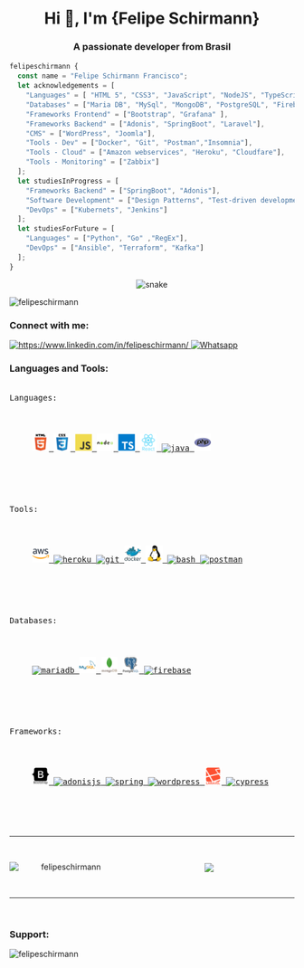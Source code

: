 <!---
felipeschirmann/felipeschirmann is a ✨ special ✨ repository because its `README.md` (this file) appears on your GitHub profile.
You can click the Preview link to take a look at your changes.
Refs: https://dev.to/mishmanners/how-to-enable-github-actions-on-your-profile-readme-for-a-contribution-graph-4l66

--->
<h1 align="center">Hi 👋, I'm {Felipe Schirmann}</h1>
<h3 align="center">A passionate developer from Brasil</h3>

```js
felipeschirmann {
  const name = "Felipe Schirmann Francisco";
  let acknowledgements = [
    "Languages" = [ "HTML 5", "CSS3", "JavaScript", "NodeJS", "TypeScript", "ReactJS", "Java", "PHP",   "C", "C++" ],
    "Databases" = ["Maria DB", "MySql", "MongoDB", "PostgreSQL", "Firebase"],
    "Frameworks Frontend" = ["Bootstrap", "Grafana" ],
    "Frameworks Backend" = ["Adonis", "SpringBoot", "Laravel"],
    "CMS" = ["WordPress", "Joomla"],
    "Tools - Dev" = ["Docker", "Git", "Postman","Insomnia"],
    "Tools - Cloud" = ["Amazon webservices", "Heroku", "Cloudfare"],
    "Tools - Monitoring" = ["Zabbix"]
  ];
  let studiesInProgress = [
    "Frameworks Backend" = ["SpringBoot", "Adonis"],
    "Software Development" = ["Design Patterns", "Test-driven development"]
    "DevOps" = ["Kubernets", "Jenkins"]
  ];
  let studiesForFuture = [
    "Languages" = ["Python", "Go" ,"RegEx"],
    "DevOps" = ["Ansible", "Terraform", "Kafka"]
  ];
}
```

<p align="center">
 <img src="https://github.com/felipeschirmann/felipeschirmann/blob/output/github-contribution-grid-snake.svg?palette=github-dark" 
      alt="snake" />
</p>

<p align="left"> <img
    src="https://komarev.com/ghpvc/?username=felipeschirmann&label=Profile%20views&color=0e75b6&style=flat"
    alt="felipeschirmann" />
</p>

<h3 align="left">Connect with me:</h3>
  <a href="https://linkedin.com/in/felipeschirmann/" target="blank"><img 
      src="https://raw.githubusercontent.com/rahuldkjain/github-profile-readme-generator/master/src/images/icons/Social/linked-in-alt.svg"
      alt="https://www.linkedin.com/in/felipeschirmann/" height="48" width="48" />
      </a>
  <a href="https://api.whatsapp.com/send?phone=5527999184504" target="blank"> <img 
    src="https://img.icons8.com/color/48/000000/whatsapp--v6.png" alt="Whatsapp" height="48" width="48"/>
  </a>
</p>

<h3 align="left">Languages and Tools:</h3>
<br />
<div>
  <kbd>
    <kbd>Languages:</kbd>
    <div style="margin: 20px; padding: 20px;">
      <br />
      <a href="https://www.w3.org/html/" target="_blank" rel="noreferrer"> <img
          src="https://raw.githubusercontent.com/devicons/devicon/master/icons/html5/html5-original-wordmark.svg"
          alt="html5" width="7%" />
      </a>
      <a href="https://www.w3schools.com/css/" target="_blank" rel="noreferrer"> <img
          src="https://raw.githubusercontent.com/devicons/devicon/master/icons/css3/css3-original-wordmark.svg"
          alt="css3" width="7%" />
      </a>
      <a href="https://developer.mozilla.org/en-US/docs/Web/JavaScript" target="_blank" rel="noreferrer"> <img
          src="https://raw.githubusercontent.com/devicons/devicon/master/icons/javascript/javascript-original.svg"
          alt="javascript" width="7%" />
      </a>
      <a href="https://nodejs.org" target="_blank" rel="noreferrer"> <img
          src="https://raw.githubusercontent.com/devicons/devicon/master/icons/nodejs/nodejs-original-wordmark.svg"
          alt="nodejs" width="7%" />
      </a>
      <a href="https://www.typescriptlang.org/" target="_blank" rel="noreferrer"> <img
          src="https://raw.githubusercontent.com/devicons/devicon/master/icons/typescript/typescript-original.svg"
          alt="typescript" width="7%" />
      </a>
      <a href="https://reactjs.org/" target="_blank" rel="noreferrer"> <img
          src="https://raw.githubusercontent.com/devicons/devicon/master/icons/react/react-original-wordmark.svg"
          alt="react" width="7%" />
      </a>
      <a href="https://www.java.com" target="_blank" rel="noreferrer"> <img
          src="https://cdn.jsdelivr.net/gh/devicons/devicon/icons/java/java-original-wordmark.svg" 
          alt="java" width="7%" />
      </a>
      <a href="https://www.php.net" target="_blank" rel="noreferrer"> <img
          src="https://raw.githubusercontent.com/devicons/devicon/master/icons/php/php-original.svg" 
          alt="php" width="7%" />
      </a>
    </div>
    <br />
  </kbd>
  <br />
  <br />
  <kbd>
    <kbd>Tools:</kbd>
    <div style="margin: 20px; padding: 20px;">
      <br />
      <a href="https://aws.amazon.com" target="_blank" rel="noreferrer">
        <img
          src="https://raw.githubusercontent.com/devicons/devicon/master/icons/amazonwebservices/amazonwebservices-original-wordmark.svg"
          alt="aws" width="7%" />
      </a>
      <a href="https://heroku.com" target="_blank" rel="noreferrer">
        <img src="https://cdn.jsdelivr.net/gh/devicons/devicon/icons/heroku/heroku-original-wordmark.svg" 
        alt="heroku" width="7%" />
      </a>
      <a href="https://git-scm.com/" target="_blank" rel="noreferrer">
        <img src="https://cdn.jsdelivr.net/gh/devicons/devicon/icons/git/git-original-wordmark.svg" 
        alt="git" width="7%" />
      </a>
      <a href="https://www.docker.com/" target="_blank" rel="noreferrer">
        <img src="https://raw.githubusercontent.com/devicons/devicon/master/icons/docker/docker-original-wordmark.svg"
          alt="docker" width="7%" />
      </a>
      <a href="https://www.linux.org/" target="_blank" rel="noreferrer">
        <img src="https://raw.githubusercontent.com/devicons/devicon/master/icons/linux/linux-original.svg" 
        alt="linux" width="7%" />
      </a>
      <a href="https://www.gnu.org/software/bash/" target="_blank" rel="noreferrer">
        <img src="https://www.vectorlogo.zone/logos/gnu_bash/gnu_bash-icon.svg" 
        alt="bash" width="7%" />
      </a>
      <a href="https://postman.com" target="_blank" rel="noreferrer">
        <img src="https://www.vectorlogo.zone/logos/getpostman/getpostman-icon.svg" 
        alt="postman" width="7%" />
      </a>
    </div>
    <br />
  </kbd>
  <br />
  <br />
  <kbd>
    <kbd>Databases:</kbd>
    <div style="margin: 20px; padding: 20px;">
      <br />
      <a href="https://mariadb.org/" target="_blank" rel="noreferrer">
        <img src="https://www.vectorlogo.zone/logos/mariadb/mariadb-icon.svg" 
        alt="mariadb" width="7%" />
      </a>
      <a href="https://www.mysql.com/" target="_blank" rel="noreferrer">
        <img src="https://raw.githubusercontent.com/devicons/devicon/master/icons/mysql/mysql-original-wordmark.svg"
          alt="mysql" width="7%" />
      </a>
      <a href="https://www.mongodb.com/" target="_blank" rel="noreferrer">
        <img src="https://raw.githubusercontent.com/devicons/devicon/master/icons/mongodb/mongodb-original-wordmark.svg"
          alt="mongodb" width="7%" />
      </a>
      <a href="https://www.postgresql.org" target="_blank" rel="noreferrer">
        <img
          src="https://raw.githubusercontent.com/devicons/devicon/master/icons/postgresql/postgresql-original-wordmark.svg"
          alt="postgresql" width="7%" />
      </a>
      <a href="https://firebase.google.com/" target="_blank" rel="noreferrer">
        <img src="https://www.vectorlogo.zone/logos/firebase/firebase-icon.svg" 
        alt="firebase" width="7%" />
      </a>
    </div>
    <br />
  </kbd>
  <br />
  <br />
  <kbd>
    <kbd>Frameworks:</kbd>
    <div style="margin: 20px; padding: 20px;">
      <br />
      <a href="https://getbootstrap.com" target="_blank" rel="noreferrer">
        <img
          src="https://raw.githubusercontent.com/devicons/devicon/master/icons/bootstrap/bootstrap-plain-wordmark.svg"
          alt="bootstrap" width="7%" />
      </a>
      <a href="https://adonisjs.com/" target="_blank" rel="noreferrer">
        <img src="https://cdn.jsdelivr.net/gh/devicons/devicon/icons/adonisjs/adonisjs-original-wordmark.svg"
          alt="adonisjs" width="7%" />
      </a>
      <a href="https://spring.io/" target="_blank" rel="noreferrer">
        <img src="https://cdn.jsdelivr.net/gh/devicons/devicon/icons/spring/spring-original-wordmark.svg" 
        alt="spring" width="7%" />
      </a>
      <a href="https://wordpress.org/" target="_blank" rel="noreferrer">
        <img src="https://cdn.jsdelivr.net/gh/devicons/devicon/icons/wordpress/wordpress-original.svg" 
        alt="wordpress" width="7%" />
      </a>
      <a href="https://laravel.com/" target="_blank" rel="noreferrer">
        <img src="https://raw.githubusercontent.com/devicons/devicon/master/icons/laravel/laravel-plain-wordmark.svg"
          alt="laravel" width="7%" />
      </a>
      <a href="https://www.cypress.io" target="_blank" rel="noreferrer">
        <img
          src="https://raw.githubusercontent.com/simple-icons/simple-icons/6e46ec1fc23b60c8fd0d2f2ff46db82e16dbd75f/icons/cypress.svg"
          alt="cypress" width="7%" />
      </a>
    </div>
    <br />
  </kbd>
</div>
<br />
<hr/>
<br />
<p align="center">
  <img align="left"
    src="https://github-readme-stats.vercel.app/api/top-langs?username=felipeschirmann&show_icons=true&locale=en&layout=compact&theme=dark"
    alt="felipeschirmann"  width="40%" />
  <img align="center"
    src="https://github-readme-stats.vercel.app/api?username=felipeschirmann&show_icons=true&cache_seconds=7000&theme=dark" width="50%" />
</p>
<br />
<hr/>
<br />
<h3 align="left">Support:</h3>
<p>
  <a href="https://www.buymeacoffee.com/felipeschirmann">
    <img align="left" src="https://cdn.buymeacoffee.com/buttons/v2/default-yellow.png" height="50" width="210"
      alt="felipeschirmann" />
  </a>
</p>
<br>
<br>
